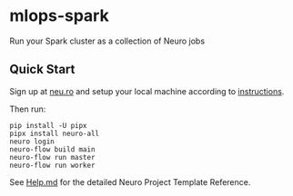 # mlops-spark

Run your Spark cluster as a collection of Neuro jobs


## Quick Start

Sign up at [neu.ro](https://neu.ro) and setup your local machine according to [instructions](https://docs.neu.ro/).

Then run:

```shell
pip install -U pipx
pipx install neuro-all
neuro login
neuro-flow build main
neuro-flow run master
neuro-flow run worker
```

See [Help.md](HELP.md) for the detailed Neuro Project Template Reference.
